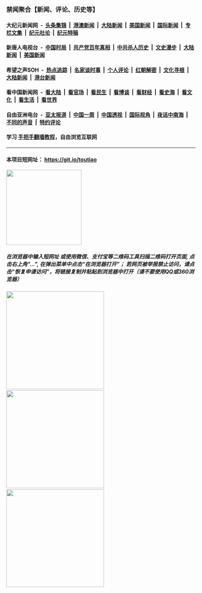 ### 禁闻聚合【新闻、评论、历史等】

#### 大纪元新闻网 &nbsp;-&nbsp; [头条集锦](indexes/E头条集锦.md?t=02141133) &nbsp;|&nbsp; [港澳新闻](indexes/E港澳新闻.md?t=02141133)  &nbsp;|&nbsp; [大陆新闻](indexes/E大陆新闻.md?t=02141133) &nbsp;|&nbsp; [美国新闻](indexes/E美国新闻.md?t=02141133) &nbsp;|&nbsp; [国际新闻](indexes/E国际新闻.md?t=02141133) &nbsp;|&nbsp; [专栏文集](indexes/E专栏文集.md?t=02141133) &nbsp;|&nbsp; [纪元社论](indexes/E纪元社论.md?t=02141133) &nbsp;|&nbsp; [纪元特稿](indexes/E纪元特稿.md?t=02141133) 

#### 新唐人电视台 &nbsp;-&nbsp; [中国时局](indexes/N中国时局.md?t=02141133) &nbsp;|&nbsp; [共产党百年真相](indexes/N共产党百年真相.md?t=02141133) &nbsp;|&nbsp; [中共杀人历史](indexes/N中共杀人历史.md?t=02141133) &nbsp;|&nbsp; [文史漫步](indexes/N文史漫步.md?t=02141133) &nbsp;|&nbsp; [大陆新闻](indexes/N大陆新闻.md?t=02141133) &nbsp;|&nbsp; [美国新闻](indexes/N美国新闻.md?t=02141133)

#### 希望之声SOH &nbsp;-&nbsp; [热点追踪](indexes/H热点追踪.md?t=02141133) &nbsp;|&nbsp; [名家谈时事](indexes/H名家谈时事.md?t=02141133) &nbsp;|&nbsp; [个人评论](indexes/H个人评论.md?t=02141133)  &nbsp;|&nbsp; [红朝解密](indexes/H红朝解密.md?t=02141133) &nbsp;|&nbsp; [文化寻根](indexes/H文化寻根.md?t=02141133) &nbsp;|&nbsp; [大陆新闻](indexes/H大陆新闻.md?t=02141133) &nbsp;|&nbsp; [港台新闻](indexes/H港台新闻.md?t=02141133)

#### 看中国新闻网 &nbsp;-&nbsp; [看大陆](indexes/S看大陆.md?t=02141133) &nbsp;|&nbsp; [看官场](indexes/S看官场.md?t=02141133) &nbsp;|&nbsp; [看民生](indexes/S看民生.md?t=02141133)  &nbsp;|&nbsp; [看博谈](indexes/S看博谈.md?t=02141133) &nbsp;|&nbsp; [看财经](indexes/S看财经.md?t=02141133) &nbsp;|&nbsp; [看史海](indexes/S看史海.md?t=02141133) &nbsp;|&nbsp; [看文化](indexes/S看文化.md?t=02141133) &nbsp;|&nbsp; [看生活](indexes/S看生活.md?t=02141133) &nbsp;|&nbsp; [看世界](indexes/S看世界.md?t=02141133)

#### 自由亚洲电台 &nbsp;-&nbsp; [亚太报道](indexes/R亚太报道.md?t=02141133) &nbsp;|&nbsp; [中国一周](indexes/R中国一周.md?t=02141133) &nbsp;|&nbsp; [中国透视](indexes/R中国透视.md?t=02141133)  &nbsp;|&nbsp; [国际视角](indexes/R国际视角.md?t=02141133) &nbsp;|&nbsp; [夜话中南海](indexes/R夜话中南海.md?t=02141133) &nbsp;|&nbsp; [不同的声音](indexes/R不同的声音.md?t=02141133) &nbsp;|&nbsp; [特约评论](indexes/R特约评论.md?t=02141133)

#### 学习 [手把手翻墙教程](https://github.com/gfw-breaker/guides/wiki)，自由浏览互联网

----

#### 本项目短网址： https://git.io/toutiao
<img src="https://raw.githubusercontent.com/gfw-breaker/banned-news/master/scripts/img/qr.png" width="200px"/>  

##### 在浏览器中输入短网址 或使用微信、支付宝等二维码工具扫描二维码打开页面, 点击右上角"...", 在弹出菜单中点击“在浏览器打开”； 若网页被举报禁止访问，请点击“恢复申请访问”，将链接复制并粘贴到浏览器中打开（请不要使用QQ或360浏览器）

<img src="https://raw.githubusercontent.com/gfw-breaker/banned-news/master/scripts/img/1.png" width="260px"/> &nbsp; <img src="https://raw.githubusercontent.com/gfw-breaker/banned-news/master/scripts/img/2.png" width="260px"/> &nbsp; <img src="https://raw.githubusercontent.com/gfw-breaker/banned-news/master/scripts/img/3.png" width="260px"/>
